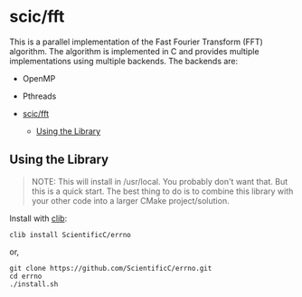 # scic/fft

This is a parallel implementation of the Fast Fourier Transform (FFT) algorithm. The algorithm is implemented in C and provides multiple implementations using multiple backends. The backends are:

- OpenMP
- Pthreads

- [scic/fft](#scicfft)
  - [Using the Library](#using-the-library)

## Using the Library

> NOTE: This will install in /usr/local. You probably don't want that. But this is a quick start. The best thing to do is to combine this library with your other code into a larger CMake project/solution.

Install with [clib](https://github.com/clibs/clib):

```shell
clib install ScientificC/errno
```

or,

```shell
git clone https://github.com/ScientificC/errno.git
cd errno
./install.sh
```
